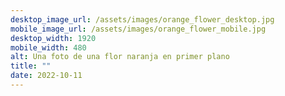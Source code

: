 ```yaml
---
desktop_image_url: /assets/images/orange_flower_desktop.jpg
mobile_image_url: /assets/images/orange_flower_mobile.jpg
desktop_width: 1920
mobile_width: 480
alt: Una foto de una flor naranja en primer plano
title: ""
date: 2022-10-11
---
```

